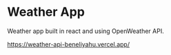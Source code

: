 # Weather App

Weather app built in react and using OpenWeather API.

https://weather-api-beneliyahu.vercel.app/

